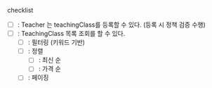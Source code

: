 checklist

- [ ] : Teacher 는 teachingClass를 등록할 수 있다. (등록 시 정책 검증 수행)
- [ ] : TeachingClass 목록 조회를 할 수 있다.
    - [ ] : 필터링 (키워드 기반)
    - [ ] : 정렬
        - [ ] : 최신 순
        - [ ] : 가격 순
    - [ ] : 페이징
